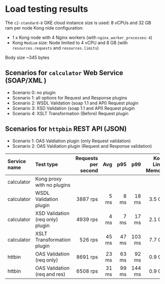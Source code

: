 # Load testing results

The `c2-standard-8` GKE cloud instance size is used: 8 vCPUs and 32 GB ram per node
Kong nide configuration:
- 1 x Kong node with 4 Nginx workers (with `nginx_worker_processes`: `4`)
- Kong `Medium` size: Node limited to 4 vCPU and 8 GB (with `resources.requests` and `resources.limits`)

Body size ~345 bytes

## Scenarios for `calculator` Web Service (SOAP/XML )
- Scenario 0: no plugin
- Scenario 1: all options for Request and Response plugins
- Scenario 2: WSDL Validation (soap 1.1 and API) Request plugin
- Scenario 3: XSD Validation (soap 1.1 and API) Request plugin
- Scenario 4: XSLT Transformation (Before) Request plugin

## Scenarios for `httpbin` REST API (JSON)
- Scenario 1: OAS Valdiation plugin (only Request validation)
- Scenario 2: OAS Valdiation plugin (Request and Response validation)

|Service name|Test type|Requests per second|Avg|p95|p99 |Kong Linux Memory|Data Sent|Data Received
|:--------|:--------|------------------------:|-------:|-------:|-------:|-------:|-------:|-------:|
|calculator|Kong proxy with no plugins||||||||
|calculator|WSDL Validation plugin|3887 rps|5 ms|8 ms|18 ms|3.5 Gib|2.1 GB|3.0 GB
|calculator|XSD Validation (req only) plugin|4939 rps|4 ms|7 ms|17 ms|2.1 Gib|2.6 GB|3.9 GB
|calculator|XSLT Transformation plugin|526 rps|45 ms|47 ms|103 ms|7.7 Gib|0.3 GB|0.4 GB
|httbin|OAS Validation (req only)|8691 rps|23 ms|63 ms|92 ms|0.9 Gib|
|httbin|OAS Validation (req and res)|6508 rps|31 ms|99 ms|144 ms|0.9 Gib|